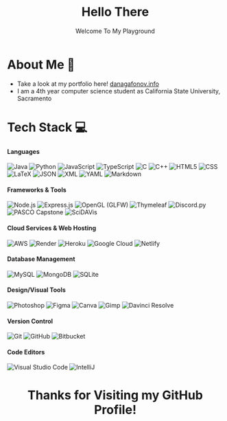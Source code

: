 <h1 align="center"> Hello There </br> 
</h1>
<p align="center">Welcome To My Playground</p>
<!-- <p align="center">Where the Mind Goes the Body Will Follow~</p> -->
<p align="center">
  <a href="https://www.linkedin.com/in/daniel-agafonov/" target="_blank"><img alt="" src="https://custom-icon-badges.demolab.com/badge/LinkedIn-0A66C2?logo=linkedin-white&logoColor=fff" style="vertical-align:center" /></a>
</p>

# About Me 💫
- Take a look at my portfolio here! [danagafonov.info](https://danagafonov.info/)<br>
- I am a 4th year computer science student as California State University, Sacramento

# Tech Stack 💻

#### Languages
![Java](https://img.shields.io/badge/Java-df870a?logoColor=white&style=for-the-badge&logo=openjdk)
![Python](https://img.shields.io/badge/Python-3b74a3?logoColor=white&style=for-the-badge&logo=python)
![JavaScript](https://img.shields.io/badge/JavaScript-ebd628?logoColor=white&style=for-the-badge&logo=javascript)
![TypeScript](https://img.shields.io/badge/Typescript-3776bc?logoColor=white&style=for-the-badge&logo=typescript)
![C](https://img.shields.io/badge/C-075794?logoColor=white&style=for-the-badge&logo=c)
![C++](https://img.shields.io/badge/C++-03375e?logoColor=white&style=for-the-badge&logo=cplusplus)
![HTML5](https://img.shields.io/badge/HTML5-d24d29?logoColor=white&style=for-the-badge&logo=html5)
![CSS](https://img.shields.io/badge/CSS-1b6fac?logoColor=white&style=for-the-badge&logo=css3)
![LaTeX](https://img.shields.io/badge/LaTeX-008080?logoColor=white&style=for-the-badge&logo=latex)
![JSON](https://img.shields.io/badge/JSON-black?logoColor=white&style=for-the-badge&logo=Json)
![XML](https://img.shields.io/badge/XML-747953?logoColor=white&style=for-the-badge&logo=XML)
![YAML](https://img.shields.io/badge/YAML-be1c22?logoColor=white&style=for-the-badge&logo=yaml)
![Markdown](https://img.shields.io/badge/Markdown-black?logoColor=white&style=for-the-badge&logo=markdown)

#### Frameworks & Tools
![Node.js](https://img.shields.io/badge/Node.js-6b9e5f?logoColor=white&style=for-the-badge&logo=node.js)
![Express.js](https://img.shields.io/badge/Express.js-blue?style=for-the-badge&logo=express)
![OpenGL (GLFW)](https://img.shields.io/badge/OpenGL%20(GLWF)-06bcec?logoColor=white&style=for-the-badge&logo=opengl)
![Thymeleaf](https://img.shields.io/badge/Thymeleaf-005f0f?logoColor=white&style=for-the-badge&logo=thymeleaf)
![Discord.py](https://img.shields.io/badge/Discord.py-black?style=for-the-badge&logo=discord)
![PASCO Capstone](https://img.shields.io/badge/PASCO%20Capstone-064579?style=for-the-badge)
![SciDAVis](https://img.shields.io/badge/SciDAVis-f9f9e4?style=for-the-badge)

#### Cloud Services & Web Hosting
![AWS](https://img.shields.io/badge/AWS-f1950b?style=for-the-badge&logo=amazonwebservices)
![Render](https://img.shields.io/badge/Render-black?style=for-the-badge&logo=render)
![Heroku](https://img.shields.io/badge/Heroku-460992?style=for-the-badge&logo=heroku)
![Google Cloud](https://img.shields.io/badge/Google_Cloud-4782e6?logoColor=white&style=for-the-badge&logo=google-cloud)
![Netlify](https://img.shields.io/badge/Netlify-black?style=for-the-badge&logo=netlify)

#### Database Management
![MySQL](https://img.shields.io/badge/MySQL-437296?logoColor=white&style=for-the-badge&logo=mysql)
![MongoDB](https://img.shields.io/badge/MongoDB-4d9e4a?logoColor=white&style=for-the-badge&logo=mongodb)
![SQLite](https://img.shields.io/badge/SQLite-0e415c?style=for-the-badge&logo=sqlite)

#### Design/Visual Tools
![Photoshop](https://img.shields.io/badge/Photoshop-black?style=for-the-badge&logo=adobephotoshop)
![Figma](https://img.shields.io/badge/Figma-e14e22?logoColor=white&style=for-the-badge&logo=figma)
![Canva](https://img.shields.io/badge/Canva-09bac1?&logoColor=white&style=for-the-badge&logo=canva)
![Gimp](https://img.shields.io/badge/Gimp-605a4a?style=for-the-badge&logo=gimp)
![Davinci Resolve](https://img.shields.io/badge/Davinci%20Resolve-233a51?style=for-the-badge&logo=davinciresolve)

#### Version Control
![Git](https://img.shields.io/badge/Git-df4f34?logoColor=white&style=for-the-badge&logo=git)
![GitHub](https://img.shields.io/badge/GitHub-black?style=for-the-badge&logo=github)
![Bitbucket](https://img.shields.io/badge/Bitbucket-0a54c2?style=for-the-badge&logo=bitbucket)

#### Code Editors
![Visual Studio Code](https://img.shields.io/badge/Visual%20Studio%20Code-21a4ef?style=for-the-badge&logo=vsc)
![IntelliJ](https://img.shields.io/badge/IntelliJ-black?style=for-the-badge&logo=intellijidea)

<h1 align="center"> Thanks for Visiting my GitHub Profile!</br></h1>
